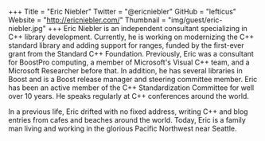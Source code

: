 +++
Title = "Eric Niebler"
Twitter = "@ericniebler"
GitHub = "lefticus"
Website = "http://ericniebler.com/"
Thumbnail = "img/guest/eric-niebler.jpg"
+++
Eric Niebler is an independent consultant specializing in C++ library development. Currently, he is working on modernizing the C++ standard library and adding support for ranges, funded by the first-ever grant from the Standard C++ Foundation. Previously, Eric was a consultant for BoostPro computing, a member of Microsoft's Visual C++ team, and a Microsoft Researcher before that. In addition, he has several libraries in Boost and is a Boost release manager and steering committee member. Eric has been an active member of the C++ Standardization Committee for well over 10 years. He speaks regularly at C++ conferences around the world.

In a previous life, Eric drifted with no fixed address, writing C++ and blog entries from cafes and beaches around the world. Today, Eric is a family man living and working in the glorious Pacific Northwest near Seattle.
